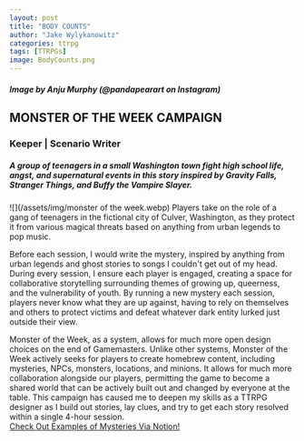 ```yaml
---
layout: post
title: "BODY COUNTS"
author: "Jake Wylykanowitz"
categories: ttrpg
tags: [TTRPGs]
image: BodyCounts.png
---
```

##### Image by Anju Murphy (@pandapearart on Instagram)
## MONSTER OF THE WEEK CAMPAIGN
### Keeper | Scenario Writer
##### A group of teenagers in a small Washington town fight high school life, angst, and supernatural events in this story inspired by Gravity Falls, Stranger Things, and Buffy the Vampire Slayer.
![](/assets/img/monster of the week.webp)
Players take on the role of a gang of teenagers in the fictional city of Culver, Washington, as they protect it from various magical threats based on anything from urban legends to pop music. 

Before each session, I would write the mystery, inspired by anything from urban legends and ghost stories to songs I couldn't get out of my head. During every session,
I ensure each player is engaged, creating a space for collaborative storytelling surrounding themes of growing up, queerness, and the vulnerability of youth.
By running a new mystery each session, players never know what they are up against, having to rely on themselves and others to protect victims and 
defeat whatever dark entity lurked just outside their view.

Monster of the Week, as a system, allows for much more open design choices on the end of Gamemasters. Unlike other systems, Monster of the Week actively seeks for players to create homebrew content, including mysteries, NPCs, monsters, locations, and minions. It allows for much more collaboration alongside our players, permitting the game to become a shared world that can be actively built out and changed by everyone at the table. This campaign has caused me to deepen my skills as a TTRPG designer as I build out stories, lay clues, and try to get each story resolved within a single 4-hour session.<br>
<a href = "https://lively-buckaroo-fa6.notion.site/BODY-COUNTS-f19123071d91449a8d935689dd6f7f76?pvs=4">Check Out Examples of Mysteries Via Notion!</a>
